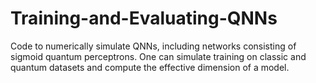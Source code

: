 # Training-and-Evaluating-QNNs
Code to numerically simulate QNNs, including networks consisting of sigmoid quantum perceptrons. One can simulate training on classic and quantum datasets and compute the effective dimension of a model.
